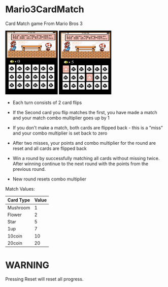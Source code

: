 # Mario3CardMatch
Card Match game From Mario Bros 3

<div>
  <img src="/Mario%203%20Card%20Match!/Mario%203%20Card%20Match!/Assets.xcassets/readme.imageset/game_screen.png" width="165" height="200">
  <img src="/Mario%203%20Card%20Match!/Mario%203%20Card%20Match!/Assets.xcassets/readme.imageset/game_screen_match.png" width="165" height="200">
</div>




- Each turn consists of 2 card flips

- If the Second card you flip matches the first, you have made a match and your match combo multiplier goes up by 1

- If you don't make a match, both cards are flipped back - this is a "miss" and your combo multiplier is set back to zero

- After two misses, your points and combo multiplier for the round are reset and all cards are flipped back

- Win a round by successfully matching all cards without missing twice. After winning continue to the next 
round with the points from the previous round.

- New round resets combo multiplier

Match Values: 

| Card Type | Value |
|-----------|-------|
|  Mushroom | 1     |
|  Flower   | 2     |
|  Star     | 5     | 
|  1up      | 7     | 
|  10coin   | 10    | 
|  20coin   | 20    |

# WARNING 
Pressing Reset will reset all progress. 
